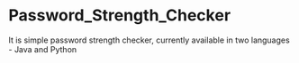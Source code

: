 # Password_Strength_Checker
It is  simple password strength checker, currently available in two languages - Java and Python
